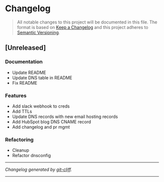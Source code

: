 # Changelog

> All notable changes to this project will be documented in this file. The format is based on
[Keep a Changelog](http://keepachangelog.com/) and this project adheres to
[Semantic Versioning](http://semver.org/).

## [Unreleased]

### Documentation

- Update README
- Update DNS table in README
- Fix README

### Features

- Add slack webhook to creds
- Add TTLs
- Update DNS records with new email hosting records
- Add HubSpot blog DNS CNAME record
- Add changelog and pr mgmt

### Refactoring

- Cleanup
- Refactor dnsconfig

***
*Changelog generated by [git-cliff](https://github.com/orhun/git-cliff).*
***
